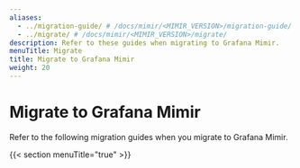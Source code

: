 ```yaml
---
aliases:
  - ../migration-guide/ # /docs/mimir/<MIMIR_VERSION>/migration-guide/
  - ../migrate/ # /docs/mimir/<MIMIR_VERSION>/migrate/
description: Refer to these guides when migrating to Grafana Mimir.
menuTitle: Migrate
title: Migrate to Grafana Mimir
weight: 20
---
```


# Migrate to Grafana Mimir

Refer to the following migration guides when you migrate to Grafana Mimir.

{{< section menuTitle="true" >}}
